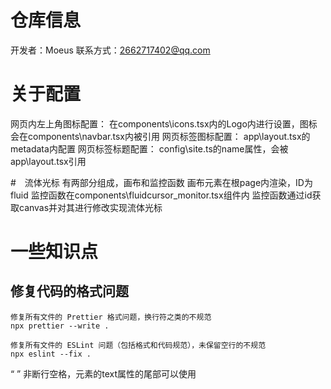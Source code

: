 # 仓库信息

开发者：Moeus
联系方式：2662717402@qq.com

# 关于配置

网页内左上角图标配置：
在components\icons.tsx内的Logo内进行设置，图标会在components\navbar.tsx内被引用
网页标签图标配置：
app\layout.tsx的metadata内配置
网页标签标题配置：
config\site.ts的name属性，会被app\layout.tsx引用

#　流体光标
有两部分组成，画布和监控函数
画布元素在根page内渲染，ID为fluid
监控函数在components\fluidcursor_monitor.tsx组件内
监控函数通过id获取canvas并对其进行修改实现流体光标

# 一些知识点

## 修复代码的格式问题

    修复所有文件的 Prettier 格式问题，换行符之类的不规范
    npx prettier --write .

    修复所有文件的 ESLint 问题（包括格式和代码规范），未保留空行的不规范
    npx eslint --fix .

“&nbsp;” 非断行空格，元素的text属性的尾部可以使用
